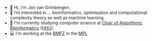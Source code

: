 - 👋 Hi, I’m Jan van Grimbergen.
- 👀 I’m interested in ... bioinformatics, optimisation and computational complexity theory as well as machine learning.
- 🌱 I'm currently studying computer science at [Chair of Algorithmic Bioinformatics](https://www.cs.hhu.de/en/research-groups/algorithmic-bioinformatics) ([HHU](https://www.hhu.de/)).
- 💻 I’m working at the [BMFZ](https://www.bmfz.hhu.de/) in the [MPL](https://www.bmfz.hhu.de/zentrallaboratorien/molecular-proteomics-laboratory-mpl)

<!---
JaVanGri/JaVanGri is a ✨ special ✨ repository because its `README.md` (this file) appears on your GitHub profile.
You can click the Preview link to take a look at your changes.
--->
